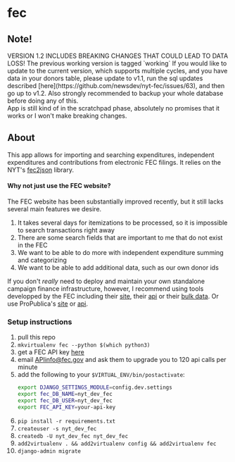 # fec

## Note!
<aside class="warning">
VERSION 1.2 INCLUDES BREAKING CHANGES THAT COULD LEAD TO DATA LOSS! The previous working version is tagged `working`
If you would like to update to the current version, which supports multiple cycles, and you have data in your donors table, please update to v1.1, run the sql updates described [here](https://github.com/newsdev/nyt-fec/issues/63), and then go up to v1.2. Also strongly recommended to backup your whole database before doing any of this.
</aside>
App is still kind of in the scratchpad phase, absolutely no promises that it works or I won't make breaking changes.

## About
This app allows for importing and searching expenditures, independent expenditures and contributions from electronic FEC filings. It relies on the NYT's [fec2json](https://github.com/newsdev/fec2json) library.

#### Why not just use the FEC website? 
The FEC website has been substantially improved recently, but it still lacks several main features we desire.
1. It takes several days for itemizations to be processed, so it is impossible to search transactions right away
1. There are some search fields that are important to me that do not exist in the FEC
1. We want to be able to do more with independent expenditure summing and categorizing
1. We want to be able to add additional data, such as our own donor ids

If you don't *really* need to deploy and maintain your own standalone campaign finance infrastructure, however, I recommend using tools developped by the FEC including their [site](https://www.fec.gov/data/?search=), their [api](https://api.open.fec.gov/developers/) or their [bulk data](https://classic.fec.gov/finance/disclosure/ftp_download.shtml). Or use ProPublica's [site](https://projects.propublica.org/itemizer/) or [api](https://www.propublica.org/datastore/api/campaign-finance-api).

### Setup instructions
1. pull this repo
1. `mkvirtualenv fec --python $(which python3)`
1. get a FEC API key [here](https://api.data.gov/signup/)
1. email APIinfo@fec.gov and ask them to upgrade you to 120 api calls per minute
1. add the following to your `$VIRTUAL_ENV/bin/postactivate`:
    ```bash
    export DJANGO_SETTINGS_MODULE=config.dev.settings
    export fec_DB_NAME=nyt_dev_fec
    export fec_DB_USER=nyt_dev_fec
    export FEC_API_KEY=your-api-key
    ```
1. `pip install -r requirements.txt`
1. `createuser -s nyt_dev_fec `
1. `createdb -U nyt_dev_fec nyt_dev_fec`
1. `add2virtualenv . && add2virtualenv config && add2virtualenv fec`
1. `django-admin migrate`

